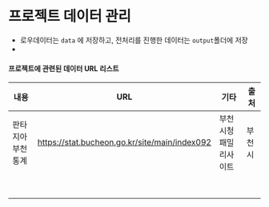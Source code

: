 # 프로젝트 데이터 관리

- 로우데이터는 `data` 에 저장하고, 전처리를 진행한 데이터는 `output`폴더에 저장
- 



#### 프로젝트에 관련된 데이터 URL 리스트

| 내용               | URL                                           | 기타                  | 출처   |
| ------------------ | --------------------------------------------- | --------------------- | ------ |
| 판타지아 부천 통계 | https://stat.bucheon.go.kr/site/main/index092 | 부천시청 패밀리사이트 | 부천시 |
|                    |                                               |                       |        |
|                    |                                               |                       |        |
|                    |                                               |                       |        |
|                    |                                               |                       |        |
|                    |                                               |                       |        |
|                    |                                               |                       |        |
|                    |                                               |                       |        |
|                    |                                               |                       |        |



